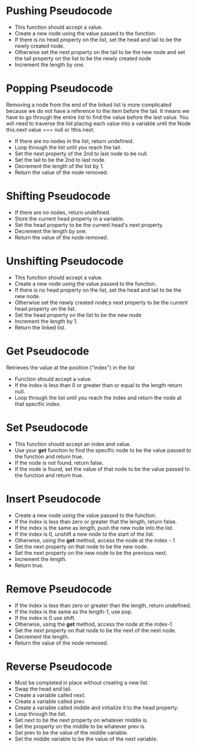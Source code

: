 # Pushing Pseudocode
* This function should accept a value.
* Create a new node using the value passed to the function.
* If there is no head property on the list, set the head and tail to be the newly created node.
* Otherwise set the next property on the tail to be the new node and set the tail property on the list to be the newly created node
* Increment the length by one.

# Popping Pseudocode
Removing a node from the end of the linked list is more complicated because we do not have a reference to the item before the tail.  It means we have to go through the entire list to find the value before the last value.  You will need to traverse the list placing each value into a variable until the Node this.next value === null or !this.next.

* If there are no nodes in the list, return undefined.
* Loop through the list until you reach the tail.
* Set the next property of the 2nd to last node to be null.
* Set the tail to be the 2nd to last node.
* Decrement the length of the list by 1.
* Return the value of the node removed.

# Shifting Pseudocode
* If there are no nodes, return undefined.
* Store the current head property in a variable.
* Set the head property to be the current head's next property.
* Decrement the length by one.
* Return the value of the node removed.

# Unshifting Pseudocode
* This function should accept a value.
* Create a new node using the value passed to the function.
* If there is no head property on the list, set the head and tail to be the new node.
* Otherwise set the newly created node;s next property to be the current head property on the list.
* Set the head property on the list to be the new node
* Increment the length by 1.
* Return the linked list.

# Get Pseudocode
Retrieves the value at the position ("index") in the list

* Function should accept a value.
* If the index is less than 0 or greater than or equal to the length return null.
* Loop through the list until you reach the index and return the node at that specific index.

# Set Pseudocode
* This function should accept an index and value.
* Use your **get** function to find the specific node to be the value passed to the function and return true.
* If the node is not found, return false.
* If the node is found, set the value of that node to be the value passed to the function and return true.

# Insert Pseudocode
* Create a new node using the value passed to the function.
* If the index is less than zero or greater that the length, return false.
* If the index is the same as length, push the new node into the list.
* If the index is 0, unshift a new node to the start of the list.
* Otherwise, using the **get** method, access the node at the index - 1
* Set the next property on that node to be the new node.
* Set the next property on the new node to be the previous next.
* Increment the length.
* Return true.

# Remove Pseudocode
* If the index is less than zero or greater than the length, return undefined.
* If the index is the same as the length-1, use pop.
* If the index is 0 use shift.
* Otherwise, using the **get** method, access the node at the index-1.
* Set the next property on that node to be the next of the next node.
* Decrement the length.
* Return the value of the node removed.

# Reverse Pseudocode
* Must be completed in place without creating a new list.
* Swap the head and tail.
* Create a variable called next.
* Create a variable called prev.
* Create a variable called middle and initialize it to the head property.
* Loop through the list.
* Set next to be the next property on whatever middle is.
* Set the property on the middle to be whatever prev is.
* Set prev to be the value of the middle variable.
* Set the middle variable to be the value of the next variable.
